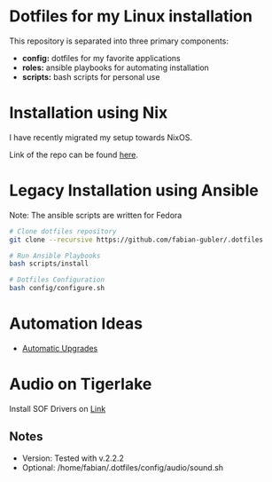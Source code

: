 # Dotfiles for my Linux installation
This repository is separated into three primary components:
- **config:** dotfiles for my favorite applications
- **roles:** ansible playbooks for automating installation
- **scripts:** bash scripts for personal use

# Installation using Nix
I have recently migrated my setup towards NixOS.

Link of the repo can be found [here](https://github.com/fabian-gubler/nixos-config).

# Legacy Installation using Ansible
Note: The ansible scripts are written for Fedora

```bash
# Clone dotfiles repository
git clone --recursive https://github.com/fabian-gubler/.dotfiles

# Run Ansible Playbooks
bash scripts/install

# Dotfiles Configuration
bash config/configure.sh
```
# Automation Ideas
- [Automatic Upgrades](https://www.tecmint.com/dnf-automatic-install-security-updates-automatically-in-centos-8/)

# Audio on Tigerlake
Install SOF Drivers on [Link](https://github.com/thesofproject/sof-bin/releases)

## Notes
- Version: Tested with v.2.2.2
- Optional: /home/fabian/.dotfiles/config/audio/sound.sh
